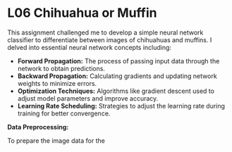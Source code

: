 # L06 Chihuahua or Muffin

This assignment challenged me to develop a simple neural network classifier to differentiate between images of chihuahuas and muffins.  I delved into essential neural network concepts including:

* **Forward Propagation:**  The process of passing input data through the network to obtain predictions.
* **Backward Propagation:** Calculating gradients and updating network weights to minimize errors.
* **Optimization Techniques:** Algorithms like gradient descent used to adjust model parameters and improve accuracy.
* **Learning Rate Scheduling:** Strategies to adjust the learning rate during training for better convergence.

**Data Preprocessing:**

To prepare the image data for the
